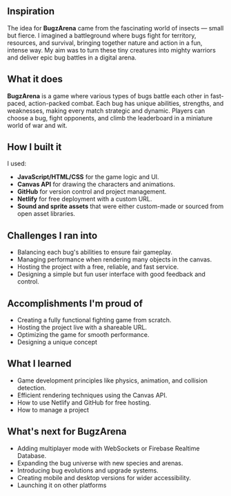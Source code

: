 ## Inspiration

The idea for **BugzArena** came from the fascinating world of insects — small but fierce. I imagined a battleground where bugs fight for territory, resources, and survival, bringing together nature and action in a fun, intense way. My aim was to turn these tiny creatures into mighty warriors and deliver epic bug battles in a digital arena.

## What it does

**BugzArena** is a game where various types of bugs battle each other in fast-paced, action-packed combat. Each bug has unique abilities, strengths, and weaknesses, making every match strategic and dynamic. Players can choose a bug, fight opponents, and climb the leaderboard in a miniature world of war and wit.

## How I built it

I used:
- **JavaScript/HTML/CSS** for the game logic and UI.
- **Canvas API** for drawing the characters and animations.
- **GitHub** for version control and project management.
- **Netlify** for free deployment with a custom URL.
- **Sound and sprite assets** that were either custom-made or sourced from open asset libraries.

## Challenges I ran into

- Balancing each bug's abilities to ensure fair gameplay.
- Managing performance when rendering many objects in the canvas.
- Hosting the project with a free, reliable, and fast service.
- Designing a simple but fun user interface with good feedback and control.

## Accomplishments I'm proud of

- Creating a fully functional fighting game from scratch.
- Hosting the project live with a shareable URL.
- Optimizing the game for smooth performance.
- Designing a unique concept 

## What I learned

- Game development principles like physics, animation, and collision detection.
- Efficient rendering techniques using the Canvas API.
- How to use Netlify and GitHub for free hosting.
- How to manage a project 

## What's next for BugzArena

- Adding multiplayer mode with WebSockets or Firebase Realtime Database.
- Expanding the bug universe with new species and arenas.
- Introducing bug evolutions and upgrade systems.
- Creating mobile and desktop versions for wider accessibility.
- Launching it on other platforms 
